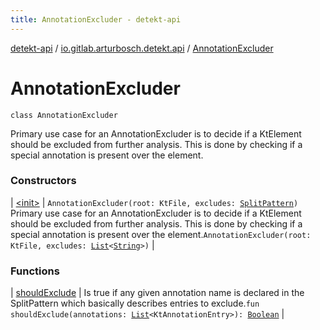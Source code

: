 ```yaml
---
title: AnnotationExcluder - detekt-api
---
```


[detekt-api](../../index.html) / [io.gitlab.arturbosch.detekt.api](../index.html) / [AnnotationExcluder](./index.html)

# AnnotationExcluder

`class AnnotationExcluder`

Primary use case for an AnnotationExcluder is to decide if a KtElement should be
excluded from further analysis. This is done by checking if a special annotation
is present over the element.

### Constructors

| [&lt;init&gt;](-init-.html) | `AnnotationExcluder(root: KtFile, excludes: `[`SplitPattern`](../-split-pattern/index.html)`)`<br>Primary use case for an AnnotationExcluder is to decide if a KtElement should be excluded from further analysis. This is done by checking if a special annotation is present over the element.`AnnotationExcluder(root: KtFile, excludes: `[`List`](https://kotlinlang.org/api/latest/jvm/stdlib/kotlin.collections/-list/index.html)`<`[`String`](https://kotlinlang.org/api/latest/jvm/stdlib/kotlin/-string/index.html)`>)` |

### Functions

| [shouldExclude](should-exclude.html) | Is true if any given annotation name is declared in the SplitPattern which basically describes entries to exclude.`fun shouldExclude(annotations: `[`List`](https://kotlinlang.org/api/latest/jvm/stdlib/kotlin.collections/-list/index.html)`<KtAnnotationEntry>): `[`Boolean`](https://kotlinlang.org/api/latest/jvm/stdlib/kotlin/-boolean/index.html) |

